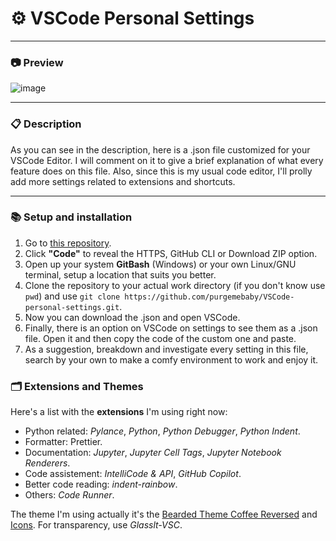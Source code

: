 # ⚙️ VSCode Personal Settings

---
### 📷 Preview

![image](https://github.com/purgemebaby/VSCode-personal-settings/assets/158496347/bc9d719c-200f-473a-9744-787f4a62958a)


---
### 📋 Description

As you can see in the description, here is a .json file customized for your VSCode Editor. I will comment on it to give a brief
explanation of what every feature does on this file. Also, since this is my usual code editor, I'll prolly add more settings
related to extensions and shortcuts.

---

### 📚 Setup and installation
1. Go to [this repository](https://github.com/purgemebaby/VSCode-personal-settings).
2. Click __"Code"__ to reveal the HTTPS, GitHub CLI or Download ZIP option.
3. Open up your system __GitBash__ (Windows) or your own Linux/GNU terminal, setup a location that suits you better.
4. Clone the repository to your actual work directory (if you don't know use `pwd`) and use `git clone https://github.com/purgemebaby/VSCode-personal-settings.git`.
5. Now you can download the .json and open VSCode.
6. Finally, there is an option on VSCode on settings to see them as a .json file. Open it and then copy the code of the custom one and paste.
7. As a suggestion, breakdown and investigate every setting in this file, search by your own to make a comfy environment to work and enjoy it.

### 🗂️ Extensions and Themes 
Here's a list with the __extensions__ I'm using right now:
- Python related: _Pylance_, _Python_, _Python Debugger_, _Python Indent_.
- Formatter: Prettier.
- Documentation: _Jupyter_, _Jupyter Cell Tags_, _Jupyter Notebook Renderers_.
- Code assistement: _IntelliCode & API_, _GitHub Copilot_.
- Better code reading: _indent-rainbow_.
- Others: _Code Runner_.

The theme I'm using actually it's the [Bearded Theme Coffee Reversed](https://www.google.com/url?sa=t&rct=j&q=&esrc=s&source=web&cd=&cad=rja&uact=8&ved=2ahUKEwjZrq2G2PeEAxXghv0HHdy0CnYQFnoECA4QAQ&url=https%3A%2F%2Fmarketplace.visualstudio.com%2Fitems%3FitemName%3DBeardedBear.beardedtheme&usg=AOvVaw0g0IDANFMjyAryzpxtYU1Q&opi=89978449) and [Icons](https://marketplace.visualstudio.com/items?itemName=tal7aouy.icons). For transparency, use _Glasslt-VSC_.

